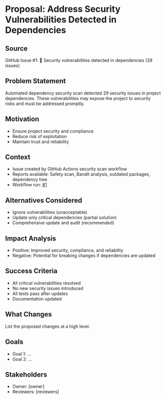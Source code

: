 # Proposal: Address Security Vulnerabilities Detected in Dependencies

## Source
GitHub Issue #1: 🚨 Security vulnerabilities detected in dependencies (29 issues)

## Problem Statement
Automated dependency security scan detected 29 security issues in project dependencies. These vulnerabilities may expose the project to security risks and must be addressed promptly.

## Motivation
- Ensure project security and compliance
- Reduce risk of exploitation
- Maintain trust and reliability

## Context
- Issue created by GitHub Actions security scan workflow
- Reports available: Safety scan, Bandit analysis, outdated packages, dependency tree
- Workflow run: [#1](https://github.com/UndiFineD/obsidian-AI-assistant/actions/runs/18592976232)

## Alternatives Considered
- Ignore vulnerabilities (unacceptable)
- Update only critical dependencies (partial solution)
- Comprehensive update and audit (recommended)

## Impact Analysis
- Positive: Improved security, compliance, and reliability
- Negative: Potential for breaking changes if dependencies are updated

## Success Criteria
- All critical vulnerabilities resolved
- No new security issues introduced
- All tests pass after updates
- Documentation updated

## What Changes

List the proposed changes at a high level.


## Goals

- Goal 1: ...
- Goal 2: ...


## Stakeholders

- Owner: [owner]
- Reviewers: [reviewers]

